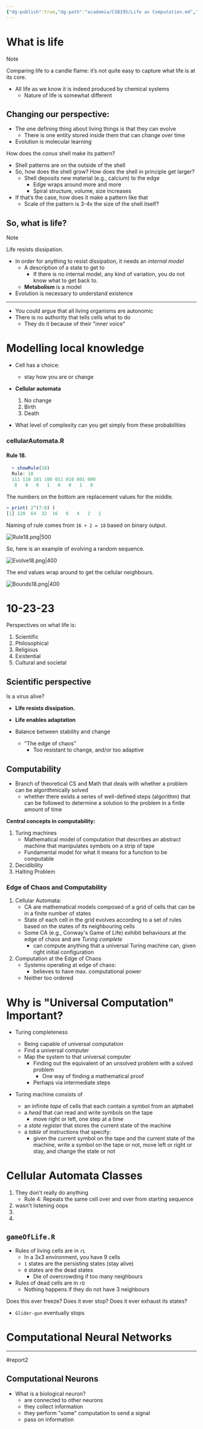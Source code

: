 ```yaml
---
{"dg-publish":true,"dg-path":"academia/CSB195/Life as Computation.md","permalink":"/academia/csb-195/life-as-computation/","created":"2023-10-18T16:22:02.399-04:00","updated":"2023-11-09T22:10:37.506-05:00"}
---
```


# What is life
> [!note]
> Comparing life to a candle flame: it’s not quite easy to capture what life is at its core.
- All life as we know it is indeed produced by chemical systems
    - Nature of life is somewhat different

## Changing our perspective:

- The one defining thing about living things is that they can evolve
    - There is one entity stored inside them that can change over time
- Evolution is molecular learning

How does the *conus* shell make its pattern?

- Shell patterns are on the outside of the shell
- So, how does the shell grow? How does the shell in principle get larger?
    - Shell deposits new material (e.g., calcium) to the edge
        - Edge wraps around more and more
        - Spiral structure, volume, size increases
- If that’s the case, how does it make a pattern like that
    - Scale of the pattern is 3-4x the size of the shell itself?

## So, what is life?

>[!note]
>Life resists dissipation.

- In order for anything to resist dissipation, it needs an *internal model*
	- A description of a state to get to
		- If there is no internal model, any kind of variation, you do not know what to get back to.
	- **Metabolism** is a model
- Evolution is necessary to understand existence
---
- You could argue that all living organisms are autonomic
- There is no authority that tells cells what to do
	- They do it because of their "inner voice"

# Modelling local knowledge
- Cell has a choice:
	- stay how you are or change

- **Cellular automata**
	1. No change
	2. Birth
	3. Death
- What level of complexity can you get simply from these probabilities

### cellularAutomata.R
#### Rule 18.

```R
  > showRule(18)
  Rule: 18
  111 110 101 100 011 010 001 000
   0   0   0   1   0   0   1   0  
```
The numbers on the bottom are replacement values for the middle.

```R
> print( 2^(7:0) )
[1] 128  64  32  16   8   4   2   1
```
Naming of rule comes from `16 + 2 = 18` based on binary output.

![Rule18.png|500](/img/user/Files/02%20CSB195/Rule18.png)

So, here is an example of evolving a random sequence.

![Evolve18.png|400](/img/user/Files/02%20CSB195/Evolve18.png)

The end values wrap around to get the cellular neighbours.

![Bounds18.png|400](/img/user/Files/02%20CSB195/Bounds18.png)

# 10-23-23

Perspectives on what life is:
1. Scientific
2.  Philosophical
3. Religious
4. Existential
5. Cultural and societal

## Scientific perspective

Is a virus alive?
- **Life resists dissipation.**
- **Life enables adaptation**


- Balance between stability and change
	- "The edge of chaos"
		- Too resistant to change, and/or too adaptive

## Computability

- Branch of theoretical CS and Math that deals with whether a problem can be algorithmically solved
	- whether there exists a series of well-defined steps (algorithm) that can be followed to determine a solution to the problem in a finite amount of time

**Central concepts in computability:**
1. Turing machines
	- Mathematical model of computation that describes an abstract machine that manipulates symbols on a strip of tape
	- Fundamental model for what it means for a function to be computable
2. Decidibility
3. Halting Problem

### Edge of Chaos and Computability

1. Cellular Automata:
	- CA are mathematical models composed of a grid of cells that can be in a finite number of states
	- State of each cell in the grid evolves according to a set of rules based on the states of its neighbouring cells
	- Some CA (e.g., Conway's Game of Life) exhibit behaviours at the edge of chaos and are *Turing complete*
		- can compute anything that a universal Turing machine can, given right initial configuration
2. Computation at the Edge of Chaos
	- Systems operating at edge of chaos:
		- believes to have max. computational power
	- Neither too ordered

# Why is "Universal Computation" Important?

- Turing completeness
	- Being capable of universal computation
	- Find a universal computer
	- Map the system to that universal computer
		- Finding out the equivalent of an unsolved problem with a solved problem
			- One way of finding a mathematical proof
		- Perhaps via intermediate steps

- Turing machine consists of
	- an infinite *tape* of cells that each contain a symbol from an alphabet
	- a *head* that can read and write symbols on the tape
		- move right or left, one step at a time
	- a *state register* that stores the current state of the machine
	- a *table* of instructions that specify:
		- given the current symbol on the tape and the current state of the machine, write a symbol on the tape or not, move left or right or stay, and change the state or not

# Cellular Automata Classes

1. They don't really do anything
	- Rule 4: Repeats the same cell over and over from starting sequence
2. wasn't listening oops
3. 
4. 

## `gameOfLife.R`

- Rules of living cells are in `rL`
	- In a 3x3 environment, you have 9 cells
	- `1` states are the persisting states (stay alive)
	- `0` states are the dead states
		- Die of overcrowding if too many neighbours
- Rules of dead cells are in `rD`
	- Nothing happens if they do not have 3 neighbours

Does this ever freeze? Does it ever stop? Does it ever exhaust its states?
- `Glider-gun` eventually stops


# Computational Neural Networks

--- 

#report2

## Computational Neurons

- What is a biological neuron?
	- are connected to other neurons
	- they collect information
	- they perform "some" computation to send a signal
	- pass on information


